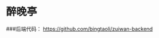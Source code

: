 # 醉晚亭

###后端代码： <a href="https://github.com/bingtaoli/zuiwan-backend" target="_blank">https://github.com/bingtaoli/zuiwan-backend</a>